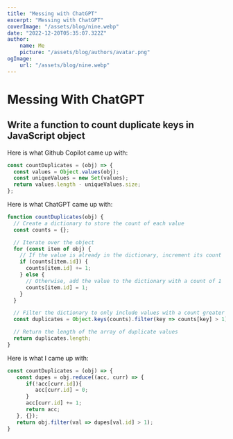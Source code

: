 ```yaml
---
title: "Messing with ChatGPT"
excerpt: "Messing with ChatGPT"
coverImage: "/assets/blog/nine.webp"
date: "2022-12-20T05:35:07.322Z"
author:
    name: Me
    picture: "/assets/blog/authors/avatar.png"
ogImage:
    url: "/assets/blog/nine.webp"
---
```


# Messing With ChatGPT

## Write a function to count duplicate keys in JavaScript object

Here is what Github Copilot came up with:

```javascript
const countDuplicates = (obj) => {
  const values = Object.values(obj);
  const uniqueValues = new Set(values);
  return values.length - uniqueValues.size;
};
```

Here is what ChatGPT came up with:

```javascript
function countDuplicates(obj) {
  // Create a dictionary to store the count of each value
  const counts = {};

  // Iterate over the object
  for (const item of obj) {
    // If the value is already in the dictionary, increment its count
    if (counts[item.id]) {
      counts[item.id] += 1;
    } else {
      // Otherwise, add the value to the dictionary with a count of 1
      counts[item.id] = 1;
    }
  }

  // Filter the dictionary to only include values with a count greater than 1
  const duplicates = Object.keys(counts).filter(key => counts[key] > 1);

  // Return the length of the array of duplicate values
  return duplicates.length;
}
```

Here is what I came up with:

```javascript
const countDuplicates = (obj) => {
   const dupes = obj.reduce((acc, curr) => {
      if(!acc[curr.id]){
         acc[curr.id] = 0;
      }
      acc[curr.id] += 1;
      return acc;
   }, {});
   return obj.filter(val => dupes[val.id] > 1);
}
```
